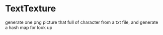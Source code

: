 # TextTexture
generate one png picture that full of character from a txt file, and generate a hash map for look up
